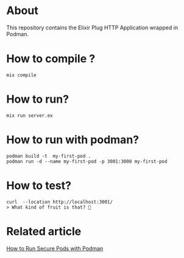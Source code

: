 # About

This repository contains the Elixir Plug HTTP Application wrapped in Podman.

# How to compile ?

```shell
mix compile
```

# How to run?

```shell
mix run server.ex
```

# How to run with podman?

```shell
podman build -t  my-first-pod . 
podman run -d --name my-first-pod -p 3001:3000 my-first-pod
```

# How to test?

```shell
curl  --location http://localhost:3001/  
> What kind of fruit is that? 🍍
```

# Related article

[How to Run Secure Pods with Podman](https://willsena.dev/how-to-run-secure-pods-with-podman/)